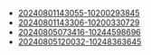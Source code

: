 - [20240801143055-10200293845](https://bibhutisingh93.github.io/bibhuti_test/reports/20240801143055-10200293845/index.html)
- [20240801143306-10200330729](https://bibhutisingh93.github.io/bibhuti_test/reports/20240801143306-10200330729/index.html)
- [20240805073416-10244598696](https://bibhutisingh93.github.io/bibhuti_test/reports/20240805073416-10244598696/index.html)
- [20240805120032-10248363645](https://bibhutisingh93.github.io/bibhuti_test/reports/20240805120032-10248363645/index.html)
